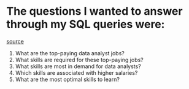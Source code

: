# The questions I wanted to answer through my SQL queries were:
[source](https://github.com/lukebarousse/SQL_Project_Data_Job_Analysis/tree/main)
1. What are the top-paying data analyst jobs?
2. What skills are required for these top-paying jobs?
3. What skills are most in demand for data analysts?
4. Which skills are associated with higher salaries?
5. What are the most optimal skills to learn?

